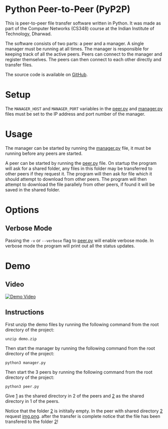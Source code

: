# Python Peer-to-Peer (PyP2P)
This is peer-to-peer file transfer software written in Python. It was made as part of the Computer Networks (CS348) course at the Indian Institute of Technology, Dharwad.

The software consists of two parts: a peer and a manager. A single manager must be running at all times. The manager is responsible for keeping track of all the active peers. Peers can connect to the manager and register themselves. The peers can then connect to each other directly and transfer files.

The source code is available on [GitHub](https://github.com/ModernOctave/PyP2P).

# Setup
The `MANAGER_HOST` and `MANAGER_PORT` variables in the [peer.py](peer.py) and [manager.py](manager.py) files must be set to the IP address and port number of the manager. 

# Usage
The manager can be started by running the [manager.py](manager.py) file, it must be running before any peers are started.

A peer can be started by running the [peer.py](peer.py) file. On startup the program will ask for a shared folder, any files in this folder may be transferred to other peers if they request it. The program will then ask for file which it should attempt to download from other peers. The program will then attempt to download the file parallely from other peers, if found it will be saved in the shared folder.

# Options
## Verbose Mode
Passing the `-v` or `--verbose` flag to [peer.py](peer.py) will enable verbose mode. In verbose mode the program will print out all the status updates.

# Demo
## Video
[![Demo Video](https://img.youtube.com/vi/hnGVwJPzXek/0.jpg)](https://www.youtube.com/watch?v=hnGVwJPzXek)

## Instructions
First unzip the demo files by running the following command from the root directory of the project:
```
unzip demo.zip
```
Then start the manager by running the following command from the root directory of the project:
```
python3 manager.py
```
Then start the 3 peers by running the following command from the root directory of the project:
```
python3 peer.py
```
Give [1](1) as the shared directory in 2 of the peers and [2](2) as the shared directory in 1 of the peers.

Notice that the folder [2](2) is inititally empty.
In the peer with shared directory [2](2) request [img.png](1/img.png). after the transfer is complete notice that the file has been transfered to the folder [2](2)!